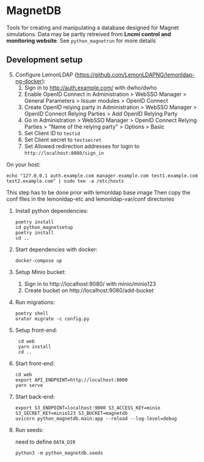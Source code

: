 # MagnetDB

Tools for creating and manipulating a database designed for Magnet simulations.
Data may be partly retreived from **Lncmi control and monitoring website**.
See `python_magnetrun` for more details

## Development setup

5. Configure LemonLDAP (https://github.com/LemonLDAPNG/lemonldap-ng-docker):
   1. Sign in to http://auth.example.com/ with dwho/dwho
   2. Enable OpenID Connect in Administration > WebSSO Manager > General Parameters > Issuer modules > OpenID Connect
   3. Create OpenID relying party in Administration > WebSSO Manager > OpenID Connect Relying Parties > Add OpenID Relying Party
   4. Go in Administration > WebSSO Manager > OpenID Connect Relying Parties > "Name of the relying party" > Options > Basic
   5. Set Client ID to `testid`
   6. Set Client secret to `testsecret`
   7. Set Allowed redirection addresses for login to `http://localhost:8080/sign_in`

On your host:
```shell
echo "127.0.0.1 auth.example.com manager.example.com test1.example.com test2.example.com" | sudo tee -a /etc/hosts
```

This step has to be done prior with lemonldap base image
Then copy the conf files in the lemonldap-etc and lemonldap-var/conf directories 

1. Install python dependencies:
    ```shell
    poetry install
    cd python_magnetsetup
    poetry install
    cd ..
    ```

2. Start dependencies with docker:
    ```shell
    docker-compose up
    ```

3. Setup Minio bucket:
   1. Sign in to http://localhost:9080/ with minio/minio123
   2. Create bucket on http://localhost:9080/add-bucket

4. Run migrations:
    ```shell
    poetry shell
    orator migrate -c config.py
    ```


6. Setup front-end:
   ```shell
    cd web
    yarn install
    cd ..
    ```

8. Start front-end:
   ```shell
   cd web
   export API_ENDPOINT=http://localhost:8000
   yarn serve
   ```

9. Start back-end:
   ```shell
   export S3_ENDPOINT=localhost:9000 S3_ACCESS_KEY=minio S3_SECRET_KEY=minio123 S3_BUCKET=magnetdb
   uvicorn python_magnetdb.main:app --reload --log-level=debug
   ```

7. Run seeds:

   need to define `DATA_DIR`
   
   ```shell
   python3 -m python_magnetdb.seeds
   ```

